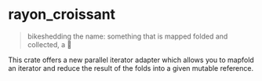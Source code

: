 # rayon_croissant

> <lqd> bikeshedding the name: something that is mapped folded and collected, a 🥐

This crate offers a new parallel iterator adapter which allows you to mapfold an
iterator and reduce the result of the folds into a given mutable reference.

